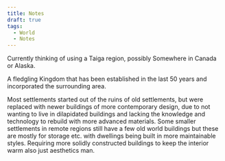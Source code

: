 ```yaml
---
title: Notes
draft: true
tags:
  - World
  - Notes
---
```


Currently thinking of using a Taiga region, possibly Somewhere in Canada or Alaska.

A fledgling Kingdom that has been established in the last 50 years and incorporated the surrounding area.

Most settlements started out of the ruins of old settlements, but were replaced with newer buildings of more contemporary design, due to not wanting to live in dilapidated buildings and lacking the knowledge and technology to rebuild with more advanced materials. Some smaller settlements in remote regions still have a few old world buildings but these are mostly for storage etc. with dwellings being built in more maintainable styles. Requiring more solidly constructed buildings to keep the interior warm also just aesthetics man.
